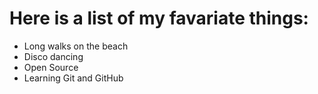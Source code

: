 # Here is a list of my favariate things:
- Long walks on the beach
- Disco dancing
- Open Source
- Learning Git and GitHub
